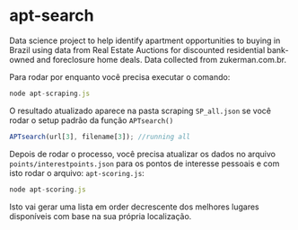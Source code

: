 # apt-search
Data science project to help identify apartment opportunities to buying in Brazil using data from Real Estate Auctions for discounted residential bank-owned and foreclosure home deals. Data collected from zukerman.com.br.

Para rodar por enquanto você precisa executar o comando:

```javascript
node apt-scraping.js
```

O resultado atualizado aparece na pasta scraping `SP_all.json` se você rodar o setup padrão da função `APTsearch()`

```javascript
APTsearch(url[3], filename[3]); //running all
```

Depois de rodar o processo, você precisa atualizar os dados no arquivo `points/interestpoints.json` para os pontos de interesse pessoais e com isto rodar o arquivo: `apt-scoring.js`:

```javascript
node apt-scoring.js
```

Isto vai gerar uma lista em order decrescente dos melhores lugares disponíveis com base na sua própria localização.

